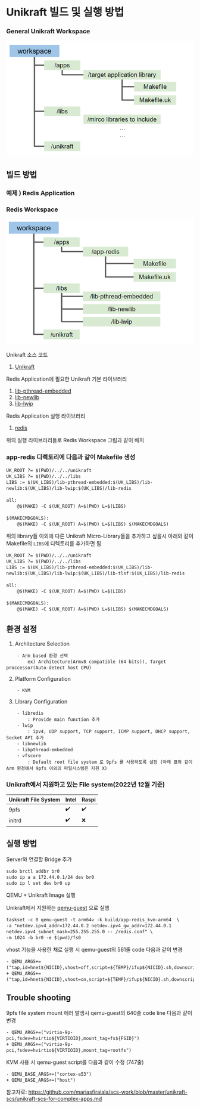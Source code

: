 
# Unikraft 빌드 및 실행 방법



### General Unikraft Workspace
![plot](./pictures/dependency_graph.PNG)




## 빌드 방법
### 예제 ) Redis Application


### Redis Workspace
![plot](./pictures/redis_dependency_graph.PNG)

Unikraft 소스 코드
1. [Unikraft](https://github.com/unikraft/unikraft)

Redis Application에 필요한 Unikraft 기본 라이브러리
1. [lib-pthread-embedded](https://github.com/unikraft/lib-pthread-embedded.git)
2. [lib-newlib](https://github.com/unikraft/lib-newlib)
3. [lib-lwip](https://github.com/unikraft/lib-lwip)


Redis Application 실행 라이브러리
1. [redis](https://github.com/unikraft/lib-redis.git)



위의 실행 라이브러리들로 Redis Workspace 그림과 같이 배치



### app-redis 디렉토리에 다음과 같이 Makefile 생성

```
UK_ROOT ?= $(PWD)/../../unikraft
UK_LIBS ?= $(PWD)/../../libs
LIBS := $(UK_LIBS)/lib-pthread-embedded:$(UK_LIBS)/lib-newlib:$(UK_LIBS)/lib-lwip:$(UK_LIBS)/lib-redis

all:
	@$(MAKE) -C $(UK_ROOT) A=$(PWD) L=$(LIBS)

$(MAKECMDGOALS):
	@$(MAKE) -C $(UK_ROOT) A=$(PWD) L=$(LIBS) $(MAKECMDGOALS)
```



위의 library들 이외에 다른 Unikraft Micro-Library들을 추가하고 싶을시 아래와 같이 Makefile의 `LIBS`에 디렉토리를 추가하면 됨

```
UK_ROOT ?= $(PWD)/../../unikraft
UK_LIBS ?= $(PWD)/../../libs
LIBS := $(UK_LIBS)/lib-pthread-embedded:$(UK_LIBS)/lib-newlib:$(UK_LIBS)/lib-lwip:$(UK_LIBS)/lib-tlsf:$(UK_LIBS)/lib-redis

all:
	@$(MAKE) -C $(UK_ROOT) A=$(PWD) L=$(LIBS)

$(MAKECMDGOALS):
	@$(MAKE) -C $(UK_ROOT) A=$(PWD) L=$(LIBS) $(MAKECMDGOALS)
```



## 환경 설정



1. Architecture Selection
```
	- Arm based 환경 선택
		ex) Architecture(Armv8 compatible (64 bits)), Target proccessor(Auto-detect host CPU)
```

2. Platform Configuration
```
	- KVM 
```

3. Library Configuration

```
	- libredis
		: Provide main function 추가
	- lwip
		: ipv4, UDP support, TCP support, ICMP support, DHCP support, Socket API 추가
	- libnewlib
	- libpthread-embedded
	- vfscore
		: Default root file system 로 9pfs 를 사용하도록 설정 (아래 표와 같이 Arm 환경에서 9pfs 이외의 파일시스템은 지원 X)
```



### Unikraft에서 지원하고 있는 File system(2022년 12월 기준)

| Unikraft File System | Intel               | Raspi              |
| -------------------  | ------------------- | ------------------ |
| 9pfs                 | :heavy_check_mark:  | :heavy_check_mark: |
| initrd               | :heavy_check_mark:  | :x:                |




## 실행 방법

Server와 연결할 Bridge 추가

```
sudo brctl addbr br0
sudo ip a a 172.44.0.1/24 dev br0
sudo ip l set dev br0 up
```


QEMU + Unikraft Image 실행


Unikraft에서 지원하는 [qemu-guest](https://github.com/unikraft/kraft/blob/staging/scripts/qemu-guest)
으로 실행

```
taskset -c 0 qemu-guest -t arm64v -k build/app-redis_kvm-arm64  \
-a "netdev.ipv4_addr=172.44.0.2 netdev.ipv4_gw_addr=172.44.0.1 netdev.ipv4_subnet_mask=255.255.255.0 -- /redis.conf" \
-m 1024 -b br0 -e $(pwd)/fs0

```


vhost 기능을 사용한 채로 실행 시 qemu-guest의 561줄 code 다음과 같이 변경

```
- QEMU_ARGS+=("tap,id=hnet${NICID},vhost=off,script=${TEMP}/ifup${NICID}.sh,downscript=${TEMP}/ifdown${NICID}.sh")
+ QEMU_ARGS+=("tap,id=hnet${NICID},vhost=on,script=${TEMP}/ifup${NICID}.sh,downscript=${TEMP}/ifdown${NICID}.sh")
```




## Trouble shooting

9pfs file system mount 에러 발생시 qemu-guest의 640줄 code line 다음과 같이 변경
```
- QEMU_ARGS+=("virtio-9p-pci,fsdev=hvirtio${VIRTIOID},mount_tag=fs${FSID}")
+ QEMU_ARGS+=("virtio-9p-pci,fsdev=hvirtio${VIRTIOID},mount_tag=rootfs")
```


KVM 사용 시 qemu-guest script를 다음과 같이 수정 (747줄)
```
- QEMU_BASE_ARGS+=("cortex-a53")
+ QEMU_BASE_ARGS+=("host")
```





참고자료: https://github.com/mariasfiraiala/scs-work/blob/master/unikraft-scs/unikraft-scs-for-complex-apps.md
